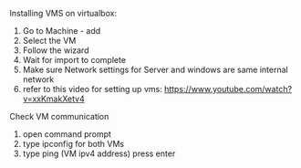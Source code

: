 Installing VMS on virtualbox:
  1. Go to Machine - add 
  2. Select the VM 
  3. Follow the wizard
  4. Wait for import to complete
  5. Make sure Network settings for Server and windows are same internal network
  6. refer to this video for setting up vms: https://www.youtube.com/watch?v=xxKmakXetv4

Check VM communication
  1. open command prompt
  2. type ipconfig for both VMs
  3. type ping (VM ipv4 address) press enter
